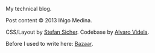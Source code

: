 My technical blog.

Post content &copy; 2013 Iñigo Medina.

CSS/Layout by [Stefan Sicher](http://sicher.com).
Codebase by [Alvaro Videla](http://videlalvaro.github.io).

Before I used to write here: [Bazaar](http://grosshat.com/).
